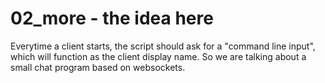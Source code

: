 # 02_more - the idea here

Everytime a client starts, the script should ask for a "command line input", which will function as the client display name.
So we are talking about a small chat program based on websockets.

